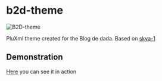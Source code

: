 # b2d-theme


![B2D-theme](https://www.dadall.info/blog/data/images/logo/b2d-theme.png)


PluXml theme created for the Blog de dada.
Based on [skya-1](http://pluxopolis.net/static1/themes)

## Demonstration

[Here](https://www.dadall.info/blog/) you can see it in action
